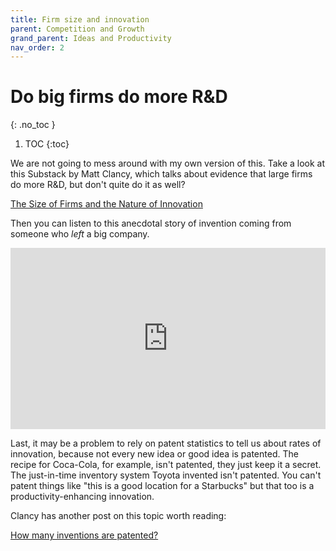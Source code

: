 ```yaml
---
title: Firm size and innovation
parent: Competition and Growth
grand_parent: Ideas and Productivity
nav_order: 2
---
```


# Do big firms do more R&D
{: .no_toc }

1. TOC 
{:toc}

We are not going to mess around with my own version of this. Take a look at this Substack by Matt Clancy, which talks about evidence that large firms do more R&D, but don't quite do it as well?

[The Size of Firms and the Nature of Innovation](https://mattsclancy.substack.com/p/the-size-of-firms-and-the-nature?r=3s59a&utm_medium=ios&utm_campaign=post)

Then you can listen to this anecdotal story of invention coming from someone who *left* a big company. 

<iframe src="https://www.npr.org/player/embed/1179235807/1198987421" width="100%" height="290" frameborder="0" scrolling="no" title="NPR embedded audio player"></iframe>

Last, it may be a problem to rely on patent statistics to tell us about rates of innovation, because not every new idea or good idea is patented. The recipe for Coca-Cola, for example, isn't patented, they just keep it a secret. The just-in-time inventory system Toyota invented isn't patented. You can't patent things like "this is a good location for a Starbucks" but that too is a productivity-enhancing innovation. 

Clancy has another post on this topic worth reading:

[How many inventions are patented?](https://mattsclancy.substack.com/p/how-many-inventions-are-patented?r=3s59a&utm_medium=ios&triedRedirect=true)

